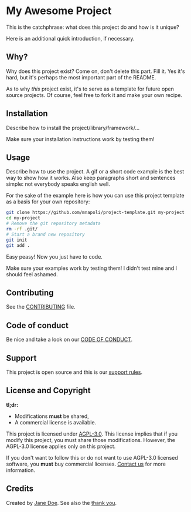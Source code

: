# My Awesome Project

This is the catchphrase: what does this project do and how is it unique?

Here is an additional quick introduction, if necessary.

## Why?

Why does this project exist? Come on, don't delete this part. Fill it. Yes it's hard, but it's perhaps the most important part of the README.

As to why *this* project exist, it's to serve as a template for future open source projects. Of course, feel free to fork it and make your own recipe.

## Installation

Describe how to install the project/library/framework/…

Make sure your installation instructions work by testing them!

## Usage

Describe how to use the project. A gif or a short code example is the best way to show how it works. Also keep paragraphs short and sentences simple: not everybody speaks english well.

For the sake of the example here is how you can use this project template as a basis for your own repository:

```bash
git clone https://github.com/mnapoli/project-template.git my-project
cd my-project
# Remove the git repository metadata
rm -rf .git/
# Start a brand new repository
git init
git add .
```

Easy peasy! Now you just have to code.

Make sure your examples work by testing them! I didn't test mine and I should feel ashamed.

## Contributing

See the [CONTRIBUTING](docs/CONTRIBUTING.md) file.

## Code of conduct

Be nice and take a look on our [CODE OF CONDUCT](docs/CODE_OF_CONDUCT.md).

## Support

This project is open source and this is our [support rules](docs/SUPPORT.md).

## License and Copyright

__tl;dr:__

- Modifications __must__ be shared,
- A commercial license is available.

This project is licensed under [AGPL-3.0](LICENSE). This license implies that if you modify this project, you must share those modifications. However, the AGPL-3.0 license applies only on this project.

If you don't want to follow this or do not want to use AGPL-3.0 licensed software, you __must__ buy commercial licenses. [Contact us](mailto:contact@project.com) for more information.

## Credits

Created by [Jane Doe](https://dev.null).
See also the [thank you](/docs/thank-you.md).
